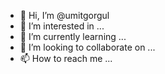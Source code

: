 - 👋 Hi, I’m @umitgorgul
- 👀 I’m interested in ...
- 🌱 I’m currently learning ...
- 💞️ I’m looking to collaborate on ...
- 📫 How to reach me ...
<!---
umitgorgul/umitgorgul is a ✨ special ✨ repository because its `README.md` (this file) appears on your GitHub profile.
You can click the Preview link to take a look at your changes.
--->
